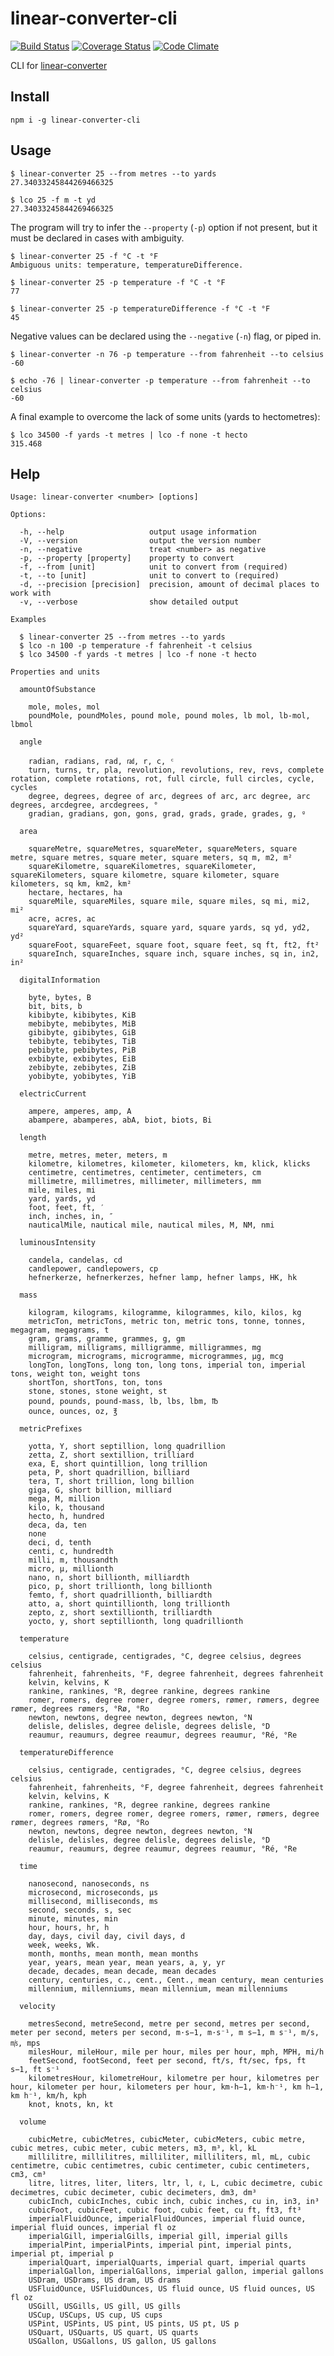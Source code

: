 # linear-converter-cli

[![Build Status](https://travis-ci.org/javiercejudo/linear-converter-cli.svg)](https://travis-ci.org/javiercejudo/linear-converter-cli)
[![Coverage Status](https://coveralls.io/repos/javiercejudo/linear-converter-cli/badge.svg?branch=master)](https://coveralls.io/r/javiercejudo/linear-converter-cli?branch=master)
[![Code Climate](https://codeclimate.com/github/javiercejudo/linear-converter-cli/badges/gpa.svg)](https://codeclimate.com/github/javiercejudo/linear-converter-cli)

CLI for [linear-converter](https://github.com/javiercejudo/linear-converter)

## Install

    npm i -g linear-converter-cli

## Usage

    $ linear-converter 25 --from metres --to yards
    27.34033245844269466325

    $ lco 25 -f m -t yd
    27.34033245844269466325

The program will try to infer the `--property` (`-p`) option if not present,
but it must be declared in cases with ambiguity.

    $ linear-converter 25 -f °C -t °F
    Ambiguous units: temperature, temperatureDifference.

    $ linear-converter 25 -p temperature -f °C -t °F
    77

    $ linear-converter 25 -p temperatureDifference -f °C -t °F
    45

Negative values can be declared using the `--negative` (`-n`) flag, or piped in.

    $ linear-converter -n 76 -p temperature --from fahrenheit --to celsius
    -60

    $ echo -76 | linear-converter -p temperature --from fahrenheit --to celsius
    -60

A final example to overcome the lack of some units (yards to hectometres):

    $ lco 34500 -f yards -t metres | lco -f none -t hecto
    315.468

## Help

    Usage: linear-converter <number> [options]

    Options:

      -h, --help                   output usage information
      -V, --version                output the version number
      -n, --negative               treat <number> as negative
      -p, --property [property]    property to convert
      -f, --from [unit]            unit to convert from (required)
      -t, --to [unit]              unit to convert to (required)
      -d, --precision [precision]  precision, amount of decimal places to work with
      -v, --verbose                show detailed output

    Examples

      $ linear-converter 25 --from metres --to yards
      $ lco -n 100 -p temperature -f fahrenheit -t celsius
      $ lco 34500 -f yards -t metres | lco -f none -t hecto

    Properties and units

      amountOfSubstance

        mole, moles, mol
        poundMole, poundMoles, pound mole, pound moles, lb mol, lb-mol, lbmol

      angle

        radian, radians, rad, ㎭, r, c, ᶜ
        turn, turns, tr, pla, revolution, revolutions, rev, revs, complete rotation, complete rotations, rot, full circle, full circles, cycle, cycles
        degree, degrees, degree of arc, degrees of arc, arc degree, arc degrees, arcdegree, arcdegrees, °
        gradian, gradians, gon, gons, grad, grads, grade, grades, g, ᵍ

      area

        squareMetre, squareMetres, squareMeter, squareMeters, square metre, square metres, square meter, square meters, sq m, m2, m²
        squareKilometre, squareKilometres, squareKilometer, squareKilometers, square kilometre, square kilometer, square kilometers, sq km, km2, km²
        hectare, hectares, ha
        squareMile, squareMiles, square mile, square miles, sq mi, mi2, mi²
        acre, acres, ac
        squareYard, squareYards, square yard, square yards, sq yd, yd2, yd²
        squareFoot, squareFeet, square foot, square feet, sq ft, ft2, ft²
        squareInch, squareInches, square inch, square inches, sq in, in2, in²

      digitalInformation

        byte, bytes, B
        bit, bits, b
        kibibyte, kibibytes, KiB
        mebibyte, mebibytes, MiB
        gibibyte, gibibytes, GiB
        tebibyte, tebibytes, TiB
        pebibyte, pebibytes, PiB
        exbibyte, exbibytes, EiB
        zebibyte, zebibytes, ZiB
        yobibyte, yobibytes, YiB

      electricCurrent

        ampere, amperes, amp, A
        abampere, abamperes, abA, biot, biots, Bi

      length

        metre, metres, meter, meters, m
        kilometre, kilometres, kilometer, kilometers, km, klick, klicks
        centimetre, centimetres, centimeter, centimeters, cm
        millimetre, millimetres, millimeter, millimeters, mm
        mile, miles, mi
        yard, yards, yd
        foot, feet, ft, ′
        inch, inches, in, ″
        nauticalMile, nautical mile, nautical miles, M, NM, nmi

      luminousIntensity

        candela, candelas, cd
        candlepower, candlepowers, cp
        hefnerkerze, hefnerkerzes, hefner lamp, hefner lamps, HK, hk

      mass

        kilogram, kilograms, kilogramme, kilogrammes, kilo, kilos, kg
        metricTon, metricTons, metric ton, metric tons, tonne, tonnes, megagram, megagrams, t
        gram, grams, gramme, grammes, g, gm
        milligram, milligrams, milligramme, milligrammes, mg
        microgram, micrograms, microgramme, microgrammes, µg, mcg
        longTon, longTons, long ton, long tons, imperial ton, imperial tons, weight ton, weight tons
        shortTon, shortTons, ton, tons
        stone, stones, stone weight, st
        pound, pounds, pound-mass, lb, lbs, lbm, ℔
        ounce, ounces, oz, ℥

      metricPrefixes

        yotta, Y, short septillion, long quadrillion
        zetta, Z, short sextillion, trilliard
        exa, E, short quintillion, long trillion
        peta, P, short quadrillion, billiard
        tera, T, short trillion, long billion
        giga, G, short billion, milliard
        mega, M, million
        kilo, k, thousand
        hecto, h, hundred
        deca, da, ten
        none
        deci, d, tenth
        centi, c, hundredth
        milli, m, thousandth
        micro, μ, millionth
        nano, n, short billionth, milliardth
        pico, p, short trillionth, long billionth
        femto, f, short quadrillionth, billiardth
        atto, a, short quintillionth, long trillionth
        zepto, z, short sextillionth, trilliardth
        yocto, y, short septillionth, long quadrillionth

      temperature

        celsius, centigrade, centigrades, °C, degree celsius, degrees celsius
        fahrenheit, fahrenheits, °F, degree fahrenheit, degrees fahrenheit
        kelvin, kelvins, K
        rankine, rankines, °R, degree rankine, degrees rankine
        romer, romers, degree romer, degree romers, rømer, rømers, degree rømer, degrees rømers, °Rø, °Ro
        newton, newtons, degree newton, degrees newton, °N
        delisle, delisles, degree delisle, degrees delisle, °D
        reaumur, reaumurs, degree reaumur, degrees reaumur, °Ré, °Re

      temperatureDifference

        celsius, centigrade, centigrades, °C, degree celsius, degrees celsius
        fahrenheit, fahrenheits, °F, degree fahrenheit, degrees fahrenheit
        kelvin, kelvins, K
        rankine, rankines, °R, degree rankine, degrees rankine
        romer, romers, degree romer, degree romers, rømer, rømers, degree rømer, degrees rømers, °Rø, °Ro
        newton, newtons, degree newton, degrees newton, °N
        delisle, delisles, degree delisle, degrees delisle, °D
        reaumur, reaumurs, degree reaumur, degrees reaumur, °Ré, °Re

      time

        nanosecond, nanoseconds, ns
        microsecond, microseconds, μs
        millisecond, milliseconds, ms
        second, seconds, s, sec
        minute, minutes, min
        hour, hours, hr, h
        day, days, civil day, civil days, d
        week, weeks, Wk.
        month, months, mean month, mean months
        year, years, mean year, mean years, a, y, yr
        decade, decades, mean decade, mean decades
        century, centuries, c., cent., Cent., mean century, mean centuries
        millennium, millenniums, mean millennium, mean millenniums

      velocity

        metresSecond, metreSecond, metre per second, metres per second, meter per second, meters per second, m·s−1, m·s⁻¹, m s−1, m s⁻¹, m/s, ㎧, mps
        milesHour, mileHour, mile per hour, miles per hour, mph, MPH, mi/h
        feetSecond, footSecond, feet per second, ft/s, ft/sec, fps, ft s−1, ft s⁻¹
        kilometresHour, kilometreHour, kilometre per hour, kilometres per hour, kilometer per hour, kilometers per hour, km·h−1, km·h⁻¹, km h−1, km h⁻¹, km/h, kph
        knot, knots, kn, kt

      volume

        cubicMetre, cubicMetres, cubicMeter, cubicMeters, cubic metre, cubic metres, cubic meter, cubic meters, m3, m³, kl, kL
        millilitre, millilitres, milliliter, milliliters, ml, mL, cubic centimetre, cubic centimetres, cubic centimeter, cubic centimeters, cm3, cm³
        litre, litres, liter, liters, ltr, l, ℓ, L, cubic decimetre, cubic decimetres, cubic decimeter, cubic decimeters, dm3, dm³
        cubicInch, cubicInches, cubic inch, cubic inches, cu in, in3, in³
        cubicFoot, cubicFeet, cubic foot, cubic feet, cu ft, ft3, ft³
        imperialFluidOunce, imperialFluidOunces, imperial fluid ounce, imperial fluid ounces, imperial fl oz
        imperialGill, imperialGills, imperial gill, imperial gills
        imperialPint, imperialPints, imperial pint, imperial pints, imperial pt, imperial p
        imperialQuart, imperialQuarts, imperial quart, imperial quarts
        imperialGallon, imperialGallons, imperial gallon, imperial gallons
        USDram, USDrams, US dram, US drams
        USFluidOunce, USFluidOunces, US fluid ounce, US fluid ounces, US fl oz
        USGill, USGills, US gill, US gills
        USCup, USCups, US cup, US cups
        USPint, USPints, US pint, US pints, US pt, US p
        USQuart, USQuarts, US quart, US quarts
        USGallon, USGallons, US gallon, US gallons
